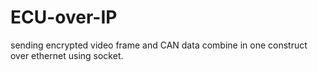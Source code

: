 # ECU-over-IP

sending encrypted video frame and CAN data combine in one construct over ethernet using socket. 
